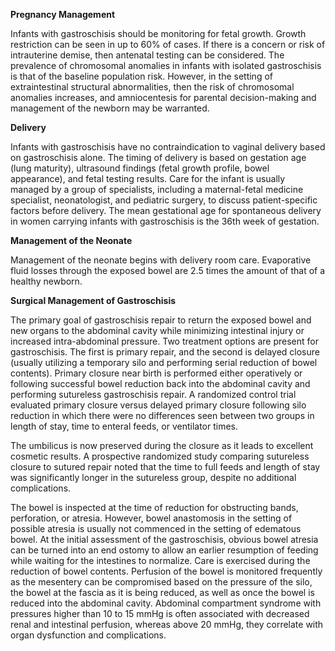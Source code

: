 **Pregnancy Management**

Infants with gastroschisis should be monitoring for fetal growth. Growth restriction can be seen in up to 60% of cases. If there is a concern or risk of intrauterine demise, then antenatal testing can be considered. The prevalence of chromosomal anomalies in infants with isolated gastroschisis is that of the baseline population risk. However, in the setting of extraintestinal structural abnormalities, then the risk of chromosomal anomalies increases, and amniocentesis for parental decision-making and management of the newborn may be warranted.

**Delivery**

Infants with gastroschisis have no contraindication to vaginal delivery based on gastroschisis alone. The timing of delivery is based on gestation age (lung maturity), ultrasound findings (fetal growth profile, bowel appearance), and fetal testing results. Care for the infant is usually managed by a group of specialists, including a maternal-fetal medicine specialist, neonatologist, and pediatric surgery, to discuss patient-specific factors before delivery. The mean gestational age for spontaneous delivery in women carrying infants with gastroschisis is the 36th week of gestation.

**Management of the Neonate**

Management of the neonate begins with delivery room care. Evaporative fluid losses through the exposed bowel are 2.5 times the amount of that of a healthy newborn.

**Surgical Management of Gastroschisis**

The primary goal of gastroschisis repair to return the exposed bowel and new organs to the abdominal cavity while minimizing intestinal injury or increased intra-abdominal pressure. Two treatment options are present for gastroschisis. The first is primary repair, and the second is delayed closure (usually utilizing a temporary silo and performing serial reduction of bowel contents). Primary closure near birth is performed either operatively or following successful bowel reduction back into the abdominal cavity and performing sutureless gastroschisis repair. A randomized control trial evaluated primary closure versus delayed primary closure following silo reduction in which there were no differences seen between two groups in length of stay, time to enteral feeds, or ventilator times.

The umbilicus is now preserved during the closure as it leads to excellent cosmetic results. A prospective randomized study comparing sutureless closure to sutured repair noted that the time to full feeds and length of stay was significantly longer in the sutureless group, despite no additional complications.

The bowel is inspected at the time of reduction for obstructing bands, perforation, or atresia. However, bowel anastomosis in the setting of possible atresia is usually not commenced in the setting of edematous bowel. At the initial assessment of the gastroschisis, obvious bowel atresia can be turned into an end ostomy to allow an earlier resumption of feeding while waiting for the intestines to normalize. Care is exercised during the reduction of bowel contents. Perfusion of the bowel is monitored frequently as the mesentery can be compromised based on the pressure of the silo, the bowel at the fascia as it is being reduced, as well as once the bowel is reduced into the abdominal cavity. Abdominal compartment syndrome with pressures higher than 10 to 15 mmHg is often associated with decreased renal and intestinal perfusion, whereas above 20 mmHg, they correlate with organ dysfunction and complications.